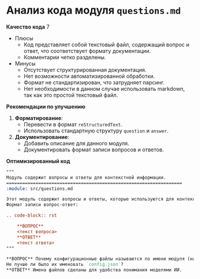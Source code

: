 # Анализ кода модуля `questions.md`

**Качество кода**
7
-  Плюсы
    - Код представляет собой текстовый файл, содержащий вопрос и ответ, что соответствует формату документации.
    - Комментарии четко разделены.
-  Минусы
    - Отсутствует структурированная документация.
    - Нет возможности автоматизированной обработки.
    - Формат не стандартизирован, что затрудняет парсинг.
   - Нет необходимости в данном случае использовать markdown, так как это простой текстовый файл.

**Рекомендации по улучшению**

1.  **Форматирование**:
    -   Перевести в формат `reStructuredText`.
    -   Использовать стандартную структуру `question` и `answer`.
2.  **Документирование**:
    -   Добавить описание для данного модуля.
    -   Документировать формат записи вопросов и ответов.

**Оптимизированный код**

```rst
"""
Модуль содержит вопросы и ответы для контекстной информации.
==================================================================
:module: src/questions.md

Этот модуль содержит вопросы и ответы, которые используются для контекстной информации при работе с различными модулями.
Формат записи вопрос-ответ:

.. code-block:: rst

    **ВОПРОС**
    <текст вопроса>
    **ОТВЕТ**
    <текст ответа>
"""

**ВОПРОС** Почему конфигурационные файлы называются по имени модуля (например: `suppliers.json`)?
Не лучше ли было их именовать `config.json`?
**ОТВЕТ** Имена файлов сделаны для удобства понимания моделями ИИ.
```